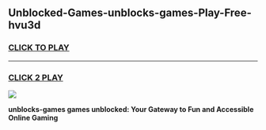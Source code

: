
## Unblocked-Games-unblocks-games-Play-Free-hvu3d
<h3>
<a href="https://premium76.site?title=unblocks-games&ref=09A">CLICK TO PLAY</a></h3>
<hr>

<h3>
<a href="https://premium76.site?title=unblocks-games&ref=09A">CLICK 2 PLAY</a>
  
</h3>

<a href="https://premium76.site?title=unblocks-games&ref=09A"><img src="https://clearcache.store/games.png"></a>


**unblocks-games games unblocked: Your Gateway to Fun and Accessible Online Gaming**
